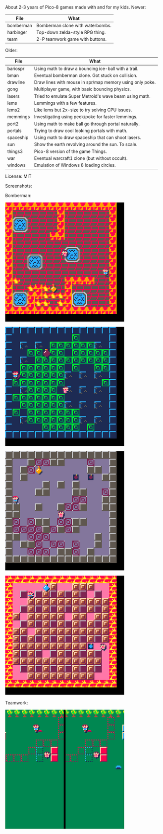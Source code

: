 About 2-3 years of Pico-8 games made with and for my kids.
Newer:

| File      | What                             |
| --------- | -------------------------------- |
| bomberman | Bomberman clone with waterbombs. |
| harbinger | Top-down zelda-style RPG thing.  |
| team      | 2-P teamwork game with buttons.  |

Older:

| File      | What                                                     |
| --------- | -------------------------------------------------------- |
| bariospr  | Using math to draw a bouncing ice-ball with a trail.     |
| bman      | Eventual bomberman clone. Got stuck on collision.        |
| drawline  | Draw lines with mouse in spr/map memory using only poke. |
| gong      | Multiplayer game, with basic bouncing physics.           |
| lasers    | Tried to emulate Super Metroid's wave beam using math.   |
| lems      | Lemmings with a few features.                            |
| lems2     | Like lems but 2x-size to try solving CPU issues.         |
| memmings  | Investigating using peek/poke for faster lemmings.       |
| port2     | Using math to make ball go through portal naturally.     |
| portals   | Trying to draw cool looking portals with math.           |
| spaceship | Using math to draw spaceship that can shoot lasers.      |
| sun       | Show the earth revolving around the sun. To scale.       |
| things3   | Pico-8 version of the game Things.                       |
| war       | Eventual warcraft1 clone (but without occult).           |
| windows   | Emulation of Windows 8 loading circles.                  |

License: MIT

Screenshots:

Bomberman:

![bomberman sshot 1](bomberman_6.gif)

![bomberman sshot 2](bomberman_7.gif)

![bomberman sshot 3](bomberman_8.gif)

![bomberman sshot 4](bomberman_9.gif)


Teamwork:

![teamwork sshot 4](team_0.gif)

